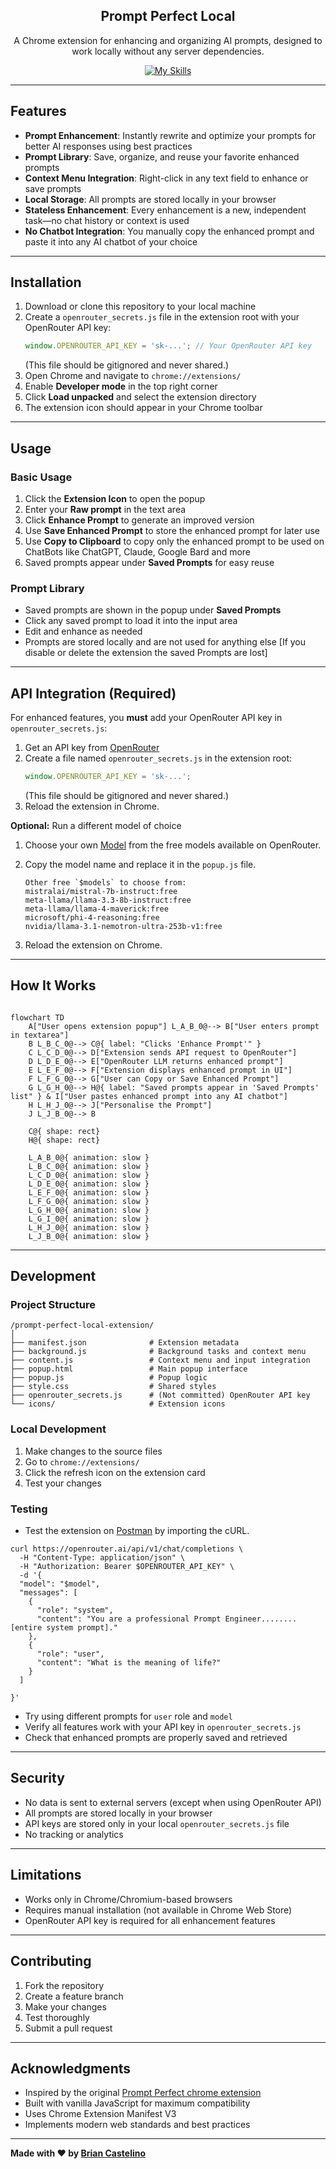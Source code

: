 <div align="center">

## Prompt Perfect Local

A Chrome extension for enhancing and organizing AI prompts, designed to work locally without any server dependencies.

</div>

<div align="center">
  
[![My Skills](https://skillicons.dev/icons?i=js,vscode,html,css,postman,svg&theme=light)](https://skillicons.dev)

</div>

---

## Features

- **Prompt Enhancement**: Instantly rewrite and optimize your prompts for better AI responses using best practices
- **Prompt Library**: Save, organize, and reuse your favorite enhanced prompts
- **Context Menu Integration**: Right-click in any text field to enhance or save prompts
- **Local Storage**: All prompts are stored locally in your browser
- **Stateless Enhancement**: Every enhancement is a new, independent task—no chat history or context is used
- **No Chatbot Integration**: You manually copy the enhanced prompt and paste it into any AI chatbot of your choice

---

## Installation

1. Download or clone this repository to your local machine
2. Create a `openrouter_secrets.js` file in the extension root with your OpenRouter API key:
   ```js
   window.OPENROUTER_API_KEY = 'sk-...'; // Your OpenRouter API key
   ```
   (This file should be gitignored and never shared.)
3. Open Chrome and navigate to `chrome://extensions/`
4. Enable **Developer mode** in the top right corner
5. Click **Load unpacked** and select the extension directory
6. The extension icon should appear in your Chrome toolbar

---
## Usage

### Basic Usage

1. Click the **Extension Icon** to open the popup
2. Enter your **Raw prompt** in the text area
3. Click **Enhance Prompt** to generate an improved version
4. Use **Save Enhanced Prompt** to store the enhanced prompt for later use
5. Use **Copy to Clipboard** to copy only the enhanced prompt to be used on ChatBots like ChatGPT, Claude, Google Bard and more
6. Saved prompts appear under **Saved Prompts** for easy reuse

### Prompt Library

- Saved prompts are shown in the popup under **Saved Prompts**
- Click any saved prompt to load it into the input area
- Edit and enhance as needed
- Prompts are stored locally and are not used for anything else [If you disable or delete the extension the saved Prompts are lost]

---
## API Integration (Required)

For enhanced features, you **must** add your OpenRouter API key in `openrouter_secrets.js`:

1. Get an API key from [OpenRouter](https://openrouter.ai/)
2. Create a file named `openrouter_secrets.js` in the extension root:
   ```js
   window.OPENROUTER_API_KEY = 'sk-...';
   ```
   (This file should be gitignored and never shared.)
3. Reload the extension in Chrome.

**Optional:** Run a different model of choice

1. Choose your own [Model](https://openrouter.ai/models?max_price=0) from the free models available on OpenRouter.
2. Copy the model name and replace it in the `popup.js` file.


   ```
   Other free `$models` to choose from:
   mistralai/mistral-7b-instruct:free
   meta-llama/llama-3.3-8b-instruct:free
   meta-llama/llama-4-maverick:free
   microsoft/phi-4-reasoning:free
   nvidia/llama-3.1-nemotron-ultra-253b-v1:free
   ```
3. Reload the extension on Chrome.

---
## How It Works

```mermaid

flowchart TD
    A["User opens extension popup"] L_A_B_0@--> B["User enters prompt in textarea"]
    B L_B_C_0@--> C@{ label: "Clicks 'Enhance Prompt'" }
    C L_C_D_0@--> D["Extension sends API request to OpenRouter"]
    D L_D_E_0@--> E["OpenRouter LLM returns enhanced prompt"]
    E L_E_F_0@--> F["Extension displays enhanced prompt in UI"]
    F L_F_G_0@--> G["User can Copy or Save Enhanced Prompt"]
    G L_G_H_0@--> H@{ label: "Saved prompts appear in 'Saved Prompts' list" } & I["User pastes enhanced prompt into any AI chatbot"]
    H L_H_J_0@--> J["Personalise the Prompt"]
    J L_J_B_0@--> B

    C@{ shape: rect}
    H@{ shape: rect}

    L_A_B_0@{ animation: slow } 
    L_B_C_0@{ animation: slow } 
    L_C_D_0@{ animation: slow } 
    L_D_E_0@{ animation: slow } 
    L_E_F_0@{ animation: slow } 
    L_F_G_0@{ animation: slow } 
    L_G_H_0@{ animation: slow } 
    L_G_I_0@{ animation: slow } 
    L_H_J_0@{ animation: slow } 
    L_J_B_0@{ animation: slow } 

```

---
## Development

### Project Structure

```
/prompt-perfect-local-extension/
│
├── manifest.json              # Extension metadata
├── background.js              # Background tasks and context menu
├── content.js                 # Context menu and input integration
├── popup.html                 # Main popup interface
├── popup.js                   # Popup logic
├── style.css                  # Shared styles
├── openrouter_secrets.js      # (Not committed) OpenRouter API key
└── icons/                     # Extension icons
```

### Local Development

1. Make changes to the source files
2. Go to `chrome://extensions/`
3. Click the refresh icon on the extension card
4. Test your changes

### Testing

- Test the extension on [Postman](https://www.postman.com/) by importing the cURL.

```curl
curl https://openrouter.ai/api/v1/chat/completions \
  -H "Content-Type: application/json" \
  -H "Authorization: Bearer $OPENROUTER_API_KEY" \
  -d '{
  "model": "$model",
  "messages": [
    {
      "role": "system",
      "content": "You are a professional Prompt Engineer........[entire system prompt]."
    },
    {
      "role": "user",
      "content": "What is the meaning of life?"
    }
  ]
  
}'
```
- Try using different prompts for `user` role and `model`
- Verify all features work with your API key in `openrouter_secrets.js`
- Check that enhanced prompts are properly saved and retrieved

---
## Security

- No data is sent to external servers (except when using OpenRouter API)
- All prompts are stored locally in your browser
- API keys are stored only in your local `openrouter_secrets.js` file
- No tracking or analytics

---
## Limitations

- Works only in Chrome/Chromium-based browsers
- Requires manual installation (not available in Chrome Web Store)
- OpenRouter API key is required for all enhancement features

---
## Contributing

1. Fork the repository
2. Create a feature branch
3. Make your changes
4. Test thoroughly
5. Submit a pull request

---
## Acknowledgments

- Inspired by the original [Prompt Perfect chrome extension](https://chromewebstore.google.com/detail/prompt-perfect-ai-prompt/kigfbkddbfgbdbdekajodpggpkpfdjfp)
- Built with vanilla JavaScript for maximum compatibility
- Uses Chrome Extension Manifest V3
- Implements modern web standards and best practices

---

**Made with ❤️ by [Brian Castelino](https://github.com/bcastelino)** 